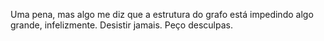 Uma pena, mas algo me diz que a estrutura do grafo está impedindo algo grande, infelizmente. Desistir jamais. Peço desculpas.
